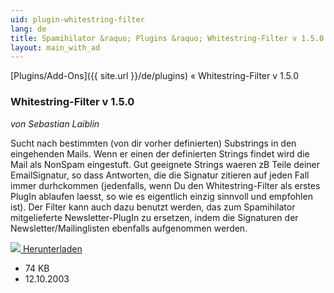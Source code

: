 ```yaml
---
uid: plugin-whitestring-filter
lang: de
title: Spamihilator &raquo; Plugins &raquo; Whitestring-Filter v 1.5.0
layout: main_with_ad
---
```


[Plugins/Add-Ons]({{ site.url }}/de/plugins) &laquo; Whitestring-Filter v 1.5.0

### Whitestring-Filter v 1.5.0

_von Sebastian Laiblin_

Sucht nach bestimmten (von dir vorher definierten) Substrings in den eingehenden Mails. Wenn er einen der definierten Strings findet wird die Mail als NonSpam eingestuft. Gut geeignete Strings waeren zB Teile deiner EmailSignatur, so dass Antworten, die die Signatur zitieren auf jeden Fall immer durhckommen (jedenfalls, wenn Du den Whitestring-Filter als erstes PlugIn ablaufen laesst, so wie es eigentlich einzig sinnvoll und empfohlen ist). Der Filter kann auch dazu benutzt werden, das zum Spamihilator mitgelieferte Newsletter-PlugIn zu ersetzen, indem die Signaturen der Newsletter/Mailinglisten ebenfalls aufgenommen werden.

<div class="downloadsection">
<a href="http://www.laiblin.de/download/download.php?id=whitestringfilter" class="radius button left" id="download-button"><img src="{{site.url}}/images/download-arrow.png"> Herunterladen</a>
<ul id="download-notes">
<li>74 KB</li>
<li>12.10.2003</li>
</ul>
</div>

